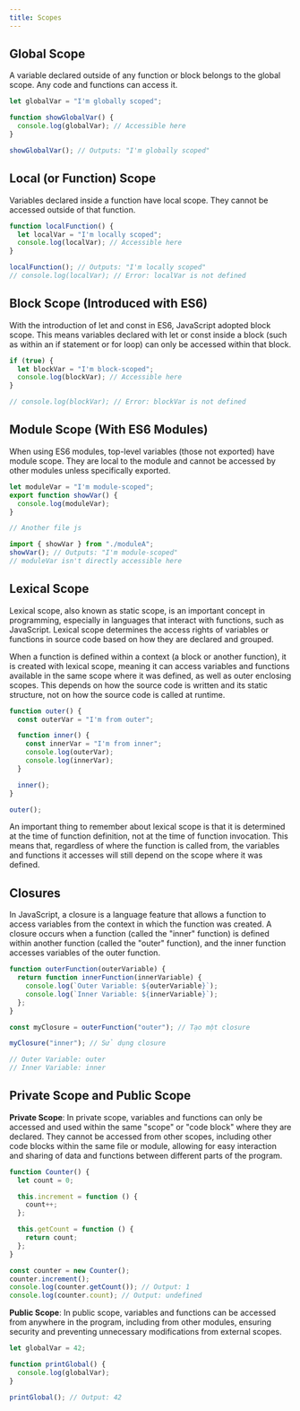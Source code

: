 ```yaml
---
title: Scopes
---
```


## Global Scope

A variable declared outside of any function or block belongs to the global scope. Any code and functions can access it.

```js
let globalVar = "I'm globally scoped";

function showGlobalVar() {
  console.log(globalVar); // Accessible here
}

showGlobalVar(); // Outputs: "I'm globally scoped"
```

## Local (or Function) Scope

Variables declared inside a function have local scope. They cannot be accessed outside of that function.

```js
function localFunction() {
  let localVar = "I'm locally scoped";
  console.log(localVar); // Accessible here
}

localFunction(); // Outputs: "I'm locally scoped"
// console.log(localVar); // Error: localVar is not defined
```

## Block Scope (Introduced with ES6)

With the introduction of let and const in ES6, JavaScript adopted block scope. This means variables declared with let or const inside a block (such as within an if statement or for loop) can only be accessed within that block.

```js
if (true) {
  let blockVar = "I'm block-scoped";
  console.log(blockVar); // Accessible here
}

// console.log(blockVar); // Error: blockVar is not defined
```

## Module Scope (With ES6 Modules)

When using ES6 modules, top-level variables (those not exported) have module scope. They are local to the module and cannot be accessed by other modules unless specifically exported.

```js
let moduleVar = "I'm module-scoped";
export function showVar() {
  console.log(moduleVar);
}

// Another file js

import { showVar } from "./moduleA";
showVar(); // Outputs: "I'm module-scoped"
// moduleVar isn't directly accessible here
```

## Lexical Scope

Lexical scope, also known as static scope, is an important concept in programming, especially in languages that interact with functions, such as JavaScript. Lexical scope determines the access rights of variables or functions in source code based on how they are declared and grouped.

When a function is defined within a context (a block or another function), it is created with lexical scope, meaning it can access variables and functions available in the same scope where it was defined, as well as outer enclosing scopes. This depends on how the source code is written and its static structure, not on how the source code is called at runtime.

```js
function outer() {
  const outerVar = "I'm from outer";

  function inner() {
    const innerVar = "I'm from inner";
    console.log(outerVar); 
    console.log(innerVar); 
  }

  inner();
}

outer();
```

An important thing to remember about lexical scope is that it is determined at the time of function definition, not at the time of function invocation. This means that, regardless of where the function is called from, the variables and functions it accesses will still depend on the scope where it was defined.

## Closures

In JavaScript, a closure is a language feature that allows a function to access variables from the context in which the function was created. A closure occurs when a function (called the "inner" function) is defined within another function (called the "outer" function), and the inner function accesses variables of the outer function.

```js
function outerFunction(outerVariable) {
  return function innerFunction(innerVariable) {
    console.log(`Outer Variable: ${outerVariable}`);
    console.log(`Inner Variable: ${innerVariable}`);
  };
}

const myClosure = outerFunction("outer"); // Tạo một closure

myClosure("inner"); // Sử dụng closure

// Outer Variable: outer
// Inner Variable: inner
```

## Private Scope and Public Scope

**Private Scope**: In private scope, variables and functions can only be accessed and used within the same "scope" or "code block" where they are declared. They cannot be accessed from other scopes, including other code blocks within the same file or module, allowing for easy interaction and sharing of data and functions between different parts of the program.

```js
function Counter() {
  let count = 0;

  this.increment = function () {
    count++;
  };

  this.getCount = function () {
    return count;
  };
}

const counter = new Counter();
counter.increment();
console.log(counter.getCount()); // Output: 1
console.log(counter.count); // Output: undefined 
```

**Public Scope**: In public scope, variables and functions can be accessed from anywhere in the program, including from other modules, ensuring security and preventing unnecessary modifications from external scopes.

```js
let globalVar = 42; 

function printGlobal() {
  console.log(globalVar);
}

printGlobal(); // Output: 42
```
